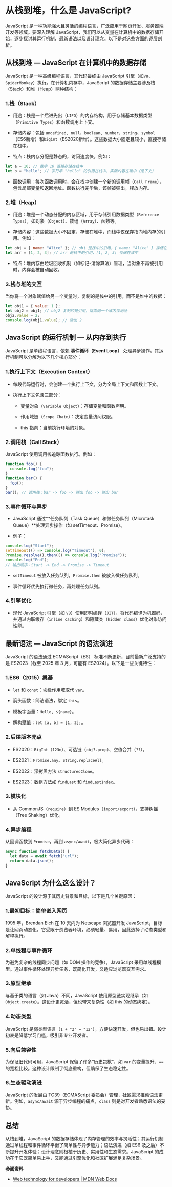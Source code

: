 # 从栈到堆，什么是 JavaScript?


JavaScript 是一种功能强大且灵活的编程语言，广泛应用于网页开发、服务器端开发等领域。要深入理解 JavaScript，我们可以从变量在计算机中的数据存储开始，逐步探讨其运行机制、最新语法以及设计理念。以下是对这些方面的逐层剖析。

## 从栈到堆 — JavaScript 在计算机中的数据存储

JavaScript 是一种高级编程语言，其代码最终由 JavaScript 引擎（如`V8`、`SpiderMonkey`）执行。在计算机内存中，JavaScript 的数据存储主要涉及栈（Stack）和堆（Heap）两种结构：

### 1.栈（Stack）

- 用途：栈是一个后进先出（`LIFO`）的内存结构，用于存储基本数据类型（`Primitive Types`）和函数调用上下文。

- 存储内容：包括 `undefined`、`null`、`boolean`、`number`、`string`、`symbol`（ES6新增）和`bigint`（ES2020新增）。这些数据大小固定且较小，直接存储在栈中。

- 特点：栈内存分配是静态的，访问速度快。例如：

```javascript
let a = 10; // 数字 10 直接存储在栈中
let b = "hello"; // 字符串 "hello" 的引用在栈中，实际内容在堆中（见下文）
```

- 函数调用：每次函数调用时，会在栈中创建一个新的调用帧（`Call Frame`），包含局部变量和返回地址。函数执行完毕后，该帧被弹出，释放内存。

### 2.堆（Heap）  

- 用途：堆是一个动态分配的内存区域，用于存储引用数据类型（`Reference Types`），如对象（`Object`）、数组（`Array`）、函数等。

- 存储内容：这些数据大小不固定，存储在堆中，而栈中仅保存指向堆内存的引用。例如：

```javascript
let obj = { name: "Alice" }; // obj 是栈中的引用，{ name: "Alice" } 存储在堆中
let arr = [1, 2, 3]; // arr 是栈中的引用，[1, 2, 3] 存储在堆中
```

- 特点：堆内存由垃圾回收机制（如标记-清除算法）管理，当对象不再被引用时，内存会被自动回收。

### 3.栈与堆的交互 

当你将一个对象赋值给另一个变量时，复制的是栈中的引用，而不是堆中的数据：

```javascript
let obj1 = { value: 1 };
let obj2 = obj1; // obj2 复制的是引用，指向同一个堆内存地址
obj2.value = 2;
console.log(obj1.value); // 输出 2
```

## JavaScript 的运行机制 — 从内存到执行

JavaScript 是单线程语言，依赖 **事件循环（Event Loop）** 处理异步操作。其运行机制可以分解为以下几个核心部分：

### 1.执行上下文（Execution Context）  

- 每段代码运行时，会创建一个执行上下文，分为全局上下文和函数上下文。

- 执行上下文包含三部分：

  - 变量对象（`Variable Object`）：存储变量和函数声明。

  - 作用域链（`Scope Chain`）：决定变量访问权限。

  - this 指向：当前执行环境的对象。

### 2.调用栈（Call Stack）

JavaScript 使用调用栈追踪函数执行。例如：

```javascript
function foo() {
  console.log("foo");
}
function bar() {
  foo();
}
bar(); // 调用栈：bar -> foo -> 弹出 foo -> 弹出 bar
```

### 3.事件循环与异步 

- JavaScript 通过**任务队列（Task Queue）和微任务队列（Microtask Queue）**处理异步操作（如 setTimeout、Promise）。

- 例子：
```javascript
console.log("Start");
setTimeout(() => console.log("Timeout"), 0);
Promise.resolve().then(() => console.log("Promise"));
console.log("End");
// 输出顺序：Start -> End -> Promise -> Timeout
```

- `setTimeout` 被放入任务队列，`Promise.then` 被放入微任务队列。

- 事件循环优先执行微任务，再处理任务队列。

### 4.引擎优化  

- 现代 JavaScript 引擎（如 `V8`）使用即时编译（`JIT`），将代码编译为机器码，并通过内联缓存（`inline caching`）和隐藏类（`hidden class`）优化对象访问性能。

## 最新语法 — JavaScript 的语法演进

JavaScript 的语法通过 ECMAScript（ES） 标准不断更新，目前最新广泛支持的是 ES2023（截至 2025 年 3 月，可能有 ES2024）。以下是一些关键特性：

### 1.ES6（2015）奠基  

- `let` 和 `const`：块级作用域取代 `var`。

- 箭头函数：简洁语法，绑定 `this`。

- 模板字面量：`Hello, ${name}`。

- 解构赋值：`let [a, b] = [1, 2];`。

### 2.后续版本亮点

- ES2020：`BigInt`（`123n`）、可选链（`obj?.prop`）、空值合并（`??`）。

- ES2021：`Promise.any`、`String.replaceAll`。

- ES2022：深拷贝方法 `structuredClone`。

- ES2023：数组方法如 `findLast` 和 `findLastIndex`。

### 3.模块化  

- 从 CommonJS（`require`）到 ES Modules（`import/export`），支持树摇（Tree Shaking）优化。

### 4.异步编程 

从回调函数到 `Promise`，再到 `async/await`，极大简化异步代码：

```javascript
async function fetchData() {
  let data = await fetch("url");
  return data.json();
}
```

## JavaScript 为什么这么设计？

JavaScript 的设计源于其历史背景和目标，以下是几个关键原因：

### 1.最初目标：简单嵌入网页  

1995 年，Brendan Eich 在 10 天内为 Netscape 浏览器开发 JavaScript，目标是让网页动态化。它受限于浏览器环境，必须轻量、易用，因此选择了动态类型和解释执行。

### 2.单线程与事件循环 

为避免复杂的线程同步问题（如 DOM 操作的竞争），JavaScript 采用单线程模型。通过事件循环处理异步任务，既简化开发，又适应浏览器交互需求。

### 3.原型继承  

与基于类的语言（如 Java）不同，JavaScript 使用原型链实现继承（如 `Object.create`）。这设计更灵活，但也带来复杂性（如 this 的动态绑定）。

### 4.动态类型 

JavaScript 是弱类型语言（`1 + "2" = "12"`），方便快速开发，但也易出错。设计初衷是降低学习门槛，吸引非专业开发者。

### 5.向后兼容性  

为保证旧代码可用，JavaScript 保留了许多“历史包袱”，如 `var` 的变量提升、`==` 的宽松比较。这种设计限制了彻底重构，但确保了生态稳定性。

### 6.生态驱动演进  

JavaScript 的发展由 TC39（ECMAScript 委员会）管理，社区需求推动语法更新。例如，`async/await` 源于异步编程的痛点，`class` 则是对开发者熟悉语法的妥协。

## 总结

从栈到堆，JavaScript 的数据存储体现了内存管理的效率与灵活性；其运行机制通过单线程和事件循环平衡了简单性与异步能力；语法演进（如 ES6 及之后）不断提升开发体验；设计理念则根植于历史、实用性和生态需求。JavaScript 的成功在于它既简单易上手，又能通过引擎优化和社区扩展满足复杂场景。

**参阅资料**

- [Web technology for developers | MDN Web Docs](https://developer.mozilla.org/en-US/docs/Web)
